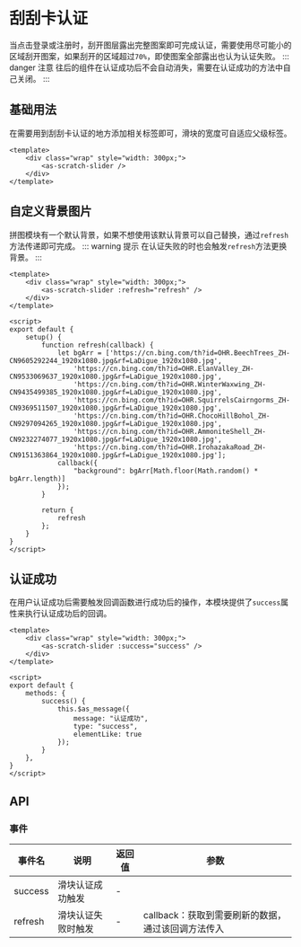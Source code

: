 # 刮刮卡认证
当点击登录或注册时，刮开图层露出完整图案即可完成认证，需要使用尽可能小的区域刮开图案，如果刮开的区域超过`70%`，即使图案全部露出也认为认证失败。
::: danger 注意
往后的组件在认证成功后不会自动消失，需要在认证成功的方法中自己关闭。
:::
## 基础用法
在需要用到刮刮卡认证的地方添加相关标签即可，滑块的宽度可自适应父级标签。

<CodeRun auto>

```vue
<template>
    <div class="wrap" style="width: 300px;">
        <as-scratch-slider />
    </div>
</template>
```

</CodeRun>

## 自定义背景图片
拼图模块有一个默认背景，如果不想使用该默认背景可以自己替换，通过`refresh`方法传递即可完成。
::: warning 提示
在认证失败的时也会触发`refresh`方法更换背景。
:::

<CodeRun auto>

```vue
<template>
    <div class="wrap" style="width: 300px;">
        <as-scratch-slider :refresh="refresh" />
    </div>
</template>

<script>
export default {
    setup() {
        function refresh(callback) {
            let bgArr = ['https://cn.bing.com/th?id=OHR.BeechTrees_ZH-CN9605292244_1920x1080.jpg&rf=LaDigue_1920x1080.jpg',
                'https://cn.bing.com/th?id=OHR.ElanValley_ZH-CN9533069637_1920x1080.jpg&rf=LaDigue_1920x1080.jpg',
                'https://cn.bing.com/th?id=OHR.WinterWaxwing_ZH-CN9435499385_1920x1080.jpg&rf=LaDigue_1920x1080.jpg',
                'https://cn.bing.com/th?id=OHR.SquirrelsCairngorms_ZH-CN9369511507_1920x1080.jpg&rf=LaDigue_1920x1080.jpg',
                'https://cn.bing.com/th?id=OHR.ChocoHillBohol_ZH-CN9297094265_1920x1080.jpg&rf=LaDigue_1920x1080.jpg',
                'https://cn.bing.com/th?id=OHR.AmmoniteShell_ZH-CN9232274077_1920x1080.jpg&rf=LaDigue_1920x1080.jpg',
                'https://cn.bing.com/th?id=OHR.IrohazakaRoad_ZH-CN9151363864_1920x1080.jpg&rf=LaDigue_1920x1080.jpg'];
            callback({
                "background": bgArr[Math.floor(Math.random() * bgArr.length)]
            });
        }

        return {
            refresh
        };
    }
}
</script>
```

</CodeRun>

## 认证成功
在用户认证成功后需要触发回调函数进行成功后的操作，本模块提供了`success`属性来执行认证成功后的回调。

<CodeRun auto>

```vue
<template>
    <div class="wrap" style="width: 300px;">
        <as-scratch-slider :success="success" />
    </div>
</template>

<script>
export default {
    methods: {
        success() {
            this.$as_message({
                message: "认证成功",
                type: "success",
                elementLike: true
            });
        }
    },
}
</script>
```

</CodeRun>

## API

### 事件
| 事件名  | 说明             | 返回值 | 参数 |
| ------- | ---------------- | ------ | ------ |
| success | 滑块认证成功触发 | - | |
| refresh | 滑块认证失败时触发 | - | callback：获取到需要刷新的数据，通过该回调方法传入 |

<script setup>
    import {onMounted} from "vue";
    import {initPage} from "../../../.vitepress/theme/customer";


    onMounted(() => {
        initPage();
    });
</script>
